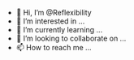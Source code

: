 - 👋 Hi, I’m @Reflexibility
- 👀 I’m interested in ...
- 🌱 I’m currently learning ...
- 💞️ I’m looking to collaborate on ...
- 📫 How to reach me ...

<!---
Reflexibility/Reflexibility is a ✨ special ✨ repository because its `README.md` (this file) appears on your GitHub profile.
You can click the Preview link to take a look at your changes.
--->
